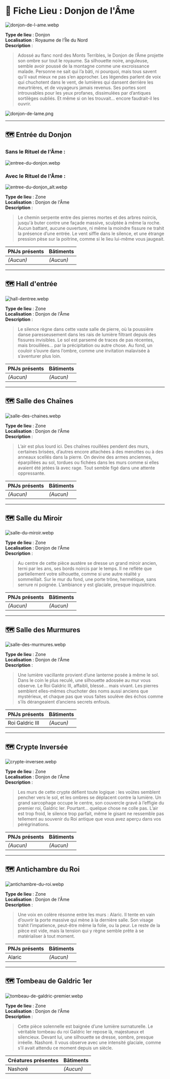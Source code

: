 # 📍 Fiche Lieu : Donjon de l'Âme

![donjon-de-l-ame.webp](../../assets/img/chapter1/location/donjon-de-l-ame.webp)

**Type de lieu** : Donjon  
**Localisation** : Royaume de l’Île du Nord  
**Description** :
> Adossé au flanc nord des Monts Terribles, le Donjon de l’Âme projette son ombre sur tout le royaume. Sa silhouette
> noire, anguleuse, semble avoir poussé de la montagne comme une excroissance malade. Personne ne sait qui l’a bâti, ni
> pourquoi, mais tous savent qu’il vaut mieux ne pas s’en approcher. Les légendes parlent de voix qui chuchotent dans le
> vent, de lumières qui dansent derrière les meurtrières, et de voyageurs jamais revenus.
> Ses portes sont introuvables pour les yeux profanes, dissimulées par d’antiques sortilèges oubliés. Et même si on les
> trouvait… encore faudrait-il les ouvrir.

![donjon-de-lame.png](../../assets/img/chapter1/map/donjon-de-lame.png)

---

## 🗺️ Entrée du Donjon

### Sans le Rituel de l'Âme :

![entree-du-donjon.webp](../../assets/img/chapter1/location/entree-du-donjon.webp)

### Avec le Rituel de l'Âme :

![entree-du-donjon_alt.webp](../../assets/img/chapter1/location/entree-du-donjon_alt.webp)

**Type de lieu** : Zone  
**Localisation** : Donjon de l'Âme  
**Description** :
> Le chemin serpente entre des pierres mortes et des arbres noircis, jusqu'à buter contre une façade massive, sculptée à
> même la roche. Aucun battant, aucune ouverture, ni même la moindre fissure ne trahit la présence d’une entrée. Le vent
> siffle dans le silence, et une étrange pression pèse sur la poitrine, comme si le lieu lui-même vous jaugeait.

| PNJs présents | Bâtiments |  
|---------------|-----------|  
| *(Aucun)*     | *(Aucun)* |

---

## 🗺️ Hall d'entrée

![hall-dentree.webp](../../assets/img/chapter1/location/hall-dentree.webp)

**Type de lieu** : Zone  
**Localisation** : Donjon de l'Âme  
**Description** :
> Le silence règne dans cette vaste salle de pierre, où la poussière danse paresseusement dans les rais de lumière
> filtrant depuis des fissures invisibles. Le sol est parsemé de traces de pas récentes, mais brouillées… par la
> précipitation ou autre chose. Au fond, un couloir s’ouvre dans l’ombre, comme une invitation malavisée à s’aventurer
> plus loin.

| PNJs présents | Bâtiments |  
|---------------|-----------|  
| *(Aucun)*     | *(Aucun)* |

---

## 🗺️ Salle des Chaînes

![salle-des-chaines.webp](../../assets/img/chapter1/location/salle-des-chaines.webp)

**Type de lieu** : Zone  
**Localisation** : Donjon de l'Âme  
**Description** :
> L’air est plus lourd ici. Des chaînes rouillées pendent des murs, certaines brisées, d’autres encore attachées à des
> menottes ou à des anneaux scellés dans la pierre. On devine des armes anciennes, éparpillées au sol, tordues ou
> fichées dans les murs comme si elles avaient été jetées là avec rage. Tout semble figé dans une attente oppressante.

| PNJs présents | Bâtiments |  
|---------------|-----------|  
| *(Aucun)*     | *(Aucun)* |

---

## 🗺️ Salle du Miroir

![salle-du-miroir.webp](../../assets/img/chapter1/location/salle-du-miroir.webp)

**Type de lieu** : Zone  
**Localisation** : Donjon de l'Âme  
**Description** :
> Au centre de cette pièce austère se dresse un grand miroir ancien, terni par les ans, ses bords noircis par le temps.
> Il ne reflète que partiellement votre silhouette, comme si une autre réalité y sommeillait. Sur le mur du fond, une
> porte trône, hermétique, sans serrure ni poignée. L’ambiance y est glaciale, presque inquisitrice.

| PNJs présents | Bâtiments |  
|---------------|-----------|  
| *(Aucun)*     | *(Aucun)* |

---

## 🗺️ Salle des Murmures

![salle-des-murmures.webp](../../assets/img/chapter1/location/salle-des-murmures.webp)

**Type de lieu** : Zone  
**Localisation** : Donjon de l'Âme  
**Description** :
> Une lumière vacillante provient d’une lanterne posée à même le sol. Dans le coin le plus reculé, une silhouette
> adossée au mur vous observe. Le Roi Galdric III, affaibli, blessé… mais vivant. Les pierres semblent elles-mêmes
> chuchoter des noms aussi anciens que mystérieux, et chaque pas que vous faites soulève des échos comme s’ils
> dérangeaient d’anciens secrets enfouis.

| PNJs présents   | Bâtiments |  
|-----------------|-----------|  
| Roi Galdric III | *(Aucun)* |

---

## 🗺️ Crypte Inversée

![crypte-inversee.webp](../../assets/img/chapter1/location/crypte-inversee.webp)

**Type de lieu** : Zone  
**Localisation** : Donjon de l'Âme  
**Description** :
> Les murs de cette crypte défient toute logique : les voûtes semblent pencher vers le sol, et les ombres se déplacent
> contre la lumière. Un grand sarcophage occupe le centre, son couvercle gravé à l’effigie du premier roi, Galdric Ier.
> Pourtant… quelque chose ne colle pas. L’air est trop froid, le silence trop parfait, même le gisant ne ressemble pas
> tellement au souvenir du Roi antique que vous avez aperçu dans vos pérégrinations.

| PNJs présents | Bâtiments |  
|---------------|-----------|  
| *(Aucun)*     | *(Aucun)* |

---

## 🗺️ Antichambre du Roi

![antichambre-du-roi.webp](../../assets/img/chapter1/location/antichambre-du-roi.webp)

**Type de lieu** : Zone  
**Localisation** : Donjon de l'Âme  
**Description** :
> Une voix en colère résonne entre les murs : Alaric. Il tente en vain d’ouvrir la porte massive qui mène à la dernière
> salle. Son visage trahit l’impatience, peut-être même la folie, ou la peur. Le reste de la pièce est vide, mais la
> tension qui y règne semble prête à se matérialiser à tout moment.

| PNJs présents | Bâtiments |  
|---------------|-----------|  
| Alaric        | *(Aucun)* |

---

## 🗺️ Tombeau de Galdric 1er

![tombeau-de-galdric-premier.webp](../../assets/img/chapter1/location/tombeau-de-galdric-premier.webp)

**Type de lieu** : Zone  
**Localisation** : Donjon de l'Âme  
**Description** :
> Cette pièce solennelle est baignée d’une lumière surnaturelle. Le véritable tombeau du roi Galdric Ier repose là,
> majestueux et silencieux. Devant lui, une silhouette se dresse, sombre, presque irréelle. Nashoré. Il vous observe
> avec une intensité glaciale, comme s’il avait attendu ce moment depuis un siècle.

| Créatures présentes | Bâtiments |  
|---------------------|-----------|  
| Nashoré             | *(Aucun)* |
